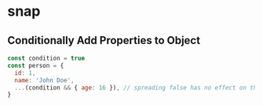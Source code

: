 # snap

## Conditionally Add Properties to Object

```javascript
const condition = true
const person = {
  id: 1,
  name: 'John Doe',
  ...(condition && { age: 16 }), // spreading false has no effect on the object
}
```
